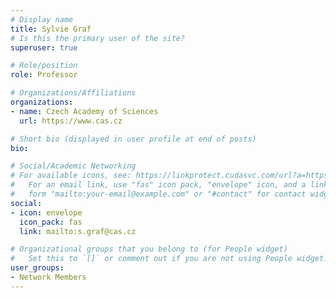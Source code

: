```yaml
---
# Display name
title: Sylvie Graf
# Is this the primary user of the site?
superuser: true

# Role/position
role: Professor

# Organizations/Affiliations
organizations:
- name: Czech Academy of Sciences
  url: https://www.cas.cz

# Short bio (displayed in user profile at end of posts)
bio: 

# Social/Academic Networking
# For available icons, see: https://linkprotect.cudasvc.com/url?a=https%3a%2f%2fsourcethemes.com%2facademic%2fdocs%2fpage-builder%2f%23icons&c=E,1,03Q55I8O6D-V-MsaI5i3Th7UvGHpRVj6l4dANOBXiQaBRckWF-Uxi40d1B8mh5T88rS8FWL6R2UVO5-e4mDAmzVU5C2FJcU0kEkb6Qi2tyc,&typo=1
#   For an email link, use "fas" icon pack, "envelope" icon, and a link in the
#   form "mailto:your-email@example.com" or "#contact" for contact widget.
social:
- icon: envelope
  icon_pack: fas
  link: mailto:s.graf@cas.cz

# Organizational groups that you belong to (for People widget)
#   Set this to `[]` or comment out if you are not using People widget.
user_groups:
- Network Members
---
```

